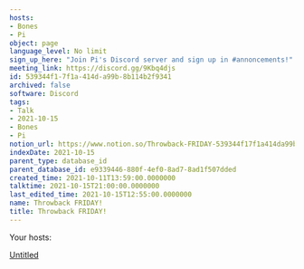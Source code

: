 ```yaml
---
hosts:
- Bones
- Pi
object: page
language_level: No limit
sign_up_here: "Join Pi's Discord server and sign up in #annoncements!"
meeting_link: https://discord.gg/9Kbq4djs
id: 539344f1-7f1a-414d-a99b-8b114b2f9341
archived: false
software: Discord
tags:
- Talk
- 2021-10-15
- Bones
- Pi
notion_url: https://www.notion.so/Throwback-FRIDAY-539344f17f1a414da99b8b114b2f9341
indexDate: 2021-10-15
parent_type: database_id
parent_database_id: e9339446-880f-4ef0-8ad7-8ad1f507dded
created_time: 2021-10-11T13:59:00.0000000
talktime: 2021-10-15T21:00:00.0000000
last_edited_time: 2021-10-15T12:55:00.0000000
name: Throwback FRIDAY!
title: Throwback FRIDAY!
---
```




Your hosts:

[Untitled](https://www.notion.so/482e61b02b9c4456b2b4fe86bb7544c6)   





